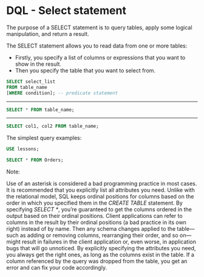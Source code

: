 # DQL - Select statement

The purpose of a SELECT statement is to query tables, apply some logical manipulation, and return a result.

The SELECT statement allows you to read data from one or more tables:
* Firstly, you specify a list of columns or expressions that you want to show in the result.
* Then you specify the table that you want to select from.

```sql
SELECT select_list
FROM table_name
[WHERE condition]; -- predicate statement
```
---

```sql
SELECT * FROM table_name;
```

---

```sql
SELECT col1, col2 FROM table_name;
```

The simplest query examples:

```sql
USE lessons;

SELECT * FROM Orders;
```

Note:

Use of an asterisk is considered a bad programming practice in most cases. It is recommended that you explicitly list all attributes you need. Unlike with the relational model, SQL keeps ordinal positions for columns based on the order in which you specified them in the *CREATE TABLE* statement. By specifying <i>SELECT *</i>, you’re guaranteed to get the columns ordered in the output based on their ordinal positions. Client applications can refer to columns in the result by their ordinal positions (a bad practice in its own right) instead of by name. Then any schema changes applied to the table—such as adding or removing columns, rearranging their order, and so on—might result in failures in the client application or, even worse, in application bugs that will go unnoticed. By explicitly specifying the attributes you need, you always get the right ones, as long as the columns exist in the table. If a column referenced by the query was dropped from the table, you get an error and can fix your code accordingly.
